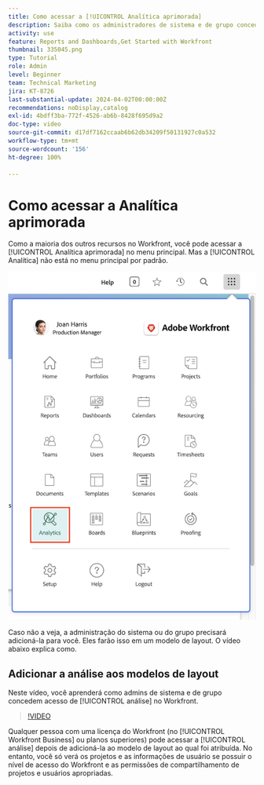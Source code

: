 ```yaml
---
title: Como acessar a [!UICONTROL Analítica aprimorada]
description: Saiba como os administradores de sistema e de grupo concedem acesso à [!UICONTROL Analítica aprimorada] por meio de um modelo de layout.
activity: use
feature: Reports and Dashboards,Get Started with Workfront
thumbnail: 335045.png
type: Tutorial
role: Admin
level: Beginner
team: Technical Marketing
jira: KT-8726
last-substantial-update: 2024-04-02T00:00:00Z
recommendations: noDisplay,catalog
exl-id: 4bdff3ba-772f-4526-ab6b-8428f695d9a2
doc-type: video
source-git-commit: d17df7162ccaab6b62db34209f50131927c0a532
workflow-type: tm+mt
source-wordcount: '156'
ht-degree: 100%

---
```



# Como acessar a Analítica aprimorada

Como a maioria dos outros recursos no Workfront, você pode acessar a [!UICONTROL Analítica aprimorada] no menu principal. Mas a [!UICONTROL Analítica] não está no menu principal por padrão.

![Uma imagem do menu principal ](assets/analytics-on-main-menu.png)

Caso não a veja, a administração do sistema ou do grupo precisará adicioná-la para você. Eles farão isso em um modelo de layout. O vídeo abaixo explica como.


## Adicionar a análise aos modelos de layout

Neste vídeo, você aprenderá como admins de sistema e de grupo concedem acesso de [!UICONTROL análise] no Workfront.


>[!VIDEO](https://video.tv.adobe.com/v/335045/?quality=12&learn=on&enablevpops)

Qualquer pessoa com uma licença do Workfront (no [!UICONTROL Workfront Business] ou planos superiores) pode acessar a [!UICONTROL análise] depois de adicioná-la ao modelo de layout ao qual foi atribuída. No entanto, você só verá os projetos e as informações de usuário se possuir o nível de acesso do Workfront e as permissões de compartilhamento de projetos e usuários apropriadas.
